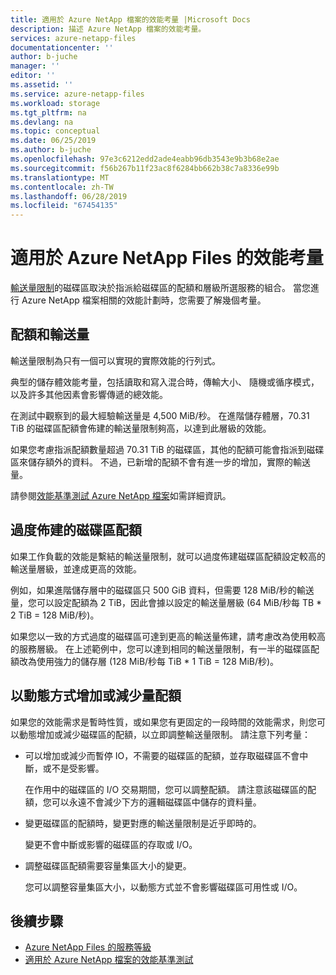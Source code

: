 ```yaml
---
title: 適用於 Azure NetApp 檔案的效能考量 |Microsoft Docs
description: 描述 Azure NetApp 檔案的效能考量。
services: azure-netapp-files
documentationcenter: ''
author: b-juche
manager: ''
editor: ''
ms.assetid: ''
ms.service: azure-netapp-files
ms.workload: storage
ms.tgt_pltfrm: na
ms.devlang: na
ms.topic: conceptual
ms.date: 06/25/2019
ms.author: b-juche
ms.openlocfilehash: 97e3c6212edd2ade4eabb96db3543e9b3b68e2ae
ms.sourcegitcommit: f56b267b11f23ac8f6284bb662b38c7a8336e99b
ms.translationtype: MT
ms.contentlocale: zh-TW
ms.lasthandoff: 06/28/2019
ms.locfileid: "67454135"
---
```

# <a name="performance-considerations-for-azure-netapp-files"></a>適用於 Azure NetApp Files 的效能考量

[輸送量限制](azure-netapp-files-service-levels.md)的磁碟區取決於指派給磁碟區的配額和層級所選服務的組合。 當您進行 Azure NetApp 檔案相關的效能計劃時，您需要了解幾個考量。 

## <a name="quota-and-throughput"></a>配額和輸送量  

輸送量限制為只有一個可以實現的實際效能的行列式。  

典型的儲存體效能考量，包括讀取和寫入混合時，傳輸大小、 隨機或循序模式，以及許多其他因素會影響傳遞的總效能。  

在測試中觀察到的最大經驗輸送量是 4,500 MiB/秒。  在進階儲存體層，70.31 TiB 的磁碟區配額會佈建的輸送量限制夠高，以達到此層級的效能。  

如果您考慮指派配額數量超過 70.31 TiB 的磁碟區，其他的配額可能會指派到磁碟區來儲存額外的資料。 不過，已新增的配額不會有進一步的增加，實際的輸送量。  

請參閱[效能基準測試 Azure NetApp 檔案](azure-netapp-files-performance-benchmarks.md)如需詳細資訊。

## <a name="overprovisioning-the-volume-quota"></a>過度佈建的磁碟區配額

如果工作負載的效能是繫結的輸送量限制，就可以過度佈建磁碟區配額設定較高的輸送量層級，並達成更高的效能。  

例如，如果進階儲存層中的磁碟區只 500 GiB 資料，但需要 128 MiB/秒的輸送量，您可以設定配額為 2 TiB，因此會據以設定的輸送量層級 (64 MiB/秒每 TB * 2 TiB = 128 MiB/秒)。  

如果您以一致的方式過度的磁碟區可達到更高的輸送量佈建，請考慮改為使用較高的服務層級。  在上述範例中，您可以達到相同的輸送量限制，有一半的磁碟區配額改為使用強力的儲存層 (128 MiB/秒每 TiB * 1 TiB = 128 MiB/秒)。

## <a name="dynamically-increasing-or-decreasing-volume-quota"></a>以動態方式增加或減少量配額

如果您的效能需求是暫時性質，或如果您有更固定的一段時間的效能需求，則您可以動態增加或減少磁碟區的配額，以立即調整輸送量限制。  請注意下列考量： 

* 可以增加或減少而暫停 IO，不需要的磁碟區的配額，並存取磁碟區不會中斷，或不是受影響。  

    在作用中的磁碟區的 I/O 交易期間，您可以調整配額。  請注意該磁碟區的配額，您可以永遠不會減少下方的邏輯磁碟區中儲存的資料量。

* 變更磁碟區的配額時，變更對應的輸送量限制是近乎即時的。 

    變更不會中斷或影響的磁碟區的存取或 I/O。  

* 調整磁碟區配額需要容量集區大小的變更。  

    您可以調整容量集區大小，以動態方式並不會影響磁碟區可用性或 I/O。

## <a name="next-steps"></a>後續步驟

- [Azure NetApp Files 的服務等級](azure-netapp-files-service-levels.md)
- [適用於 Azure NetApp 檔案的效能基準測試](azure-netapp-files-performance-benchmarks.md)
